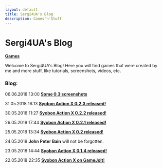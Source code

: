 ```yaml
---
layout: default
title: Sergi4UA's Blog
description: Games'n'Stuff
---
```


# Sergi4UA's Blog

[**Games**](./games)

Welcome to Sergi4UA's Blog! Here you will find games that were created by me and more stuff, like tutorials, screenshots, videos, etc.

### Blog:
06.06.2018 13:00 [**Some 0.3 screenshots**](./post6.html)

31.05.2018 16:13 [**Syobon Action X 0.2.3 released!**](./post5.html)

30.05.2018 11:27 [**Syobon Action X 0.2.2 released!**](./post4.html)

26.05.2018 17:44 [**Syobon Action X 0.2.1 released!**](./post3.html)

25.05.2018 13:34 [**Syobon Action X 0.2 released!**](./post2.html)

24.05.2018 **John Peter Bain** will not be forgotten.

23.05.2018 14:44 [**Syobon Action X 0.1.4 released!**](./post1.html)

22.05.2018 22:35 [**Syobon Action X on GameJolt!**](./post0.html)
